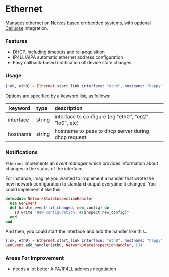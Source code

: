 Ethernet
========

Manages ethernet on [Nerves](http://nerves-project.org) based embedded systems, with optional [Celluose](http://cellulose.io) integration.

### Features

* DHCP, including timeouts and re-acquisition
* IP4LL/AIPA automatic ethernet address configuration
* Easy callback-based notification of device state changes

### Usage

```elixir
{:ok, eth0} = Ethernet.start_link interface: "eth0", hostname: "happy"
```
Options are specified by a keyword list, as follows:


keyword    | type       | description
---------- |:---------- |:-----------
interface  | string     | interface to configure (eg "eth0", "en2", "lo0", etc)
hostname   | string     | hostname to pass to dhcp server during dhcp request

### Notifications

`Ethernet` implements an _event manager_ which provides information about changes in the status of the interface.

For instance, imagine you wanted to implement a handler that wrote the new network configuration to standard output everytime it changed.   You could implement it like this:

```elixir
defmodule NetworkStateInspectionHandler
  use GenEvent
  def handle_event(:if_changed, new_config) do
    IO.write "New configuration: #{inspect new_config}"
  end
end
```

And then, you could start the interface and add the handler like this..

```elixir
{:ok, eth0} = Ethernet.start_link interface: "eth0", hostname: "happy"
GenEvent.add_handler(eth0, NetworkStateInspectionHandler, [])
```

### Areas For Improvement
- needs a lot better AIPA/IP4LL address negotiation
